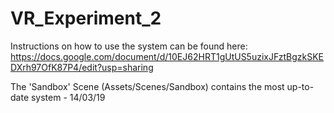 # VR_Experiment_2

Instructions on how to use the system can be found here: https://docs.google.com/document/d/10EJ62HRT1gUtUS5uzixJFztBgzkSKEDXrh97OfK87P4/edit?usp=sharing


The 'Sandbox' Scene (Assets/Scenes/Sandbox) contains the most up-to-date system - 14/03/19
